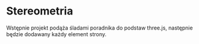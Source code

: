 # Stereometria

Wstępnie projekt podąża śladami poradnika do podstaw three.js, następnie będzie dodawany każdy element strony.
